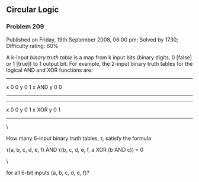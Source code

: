 Circular Logic
--------------

### Problem 209

Published on Friday, 19th September 2008, 06:00 pm; Solved by 1730;
Difficulty rating: 60%

A k-input *binary truth table* is a map from k input bits (binary
digits, 0 [false] or 1 [true]) to 1 output bit. For example, the 2-input
binary truth tables for the logical AND and XOR functions are:

  ------------------------ ------------------------ ------------------------
  x                        0                        0
  y                        0                        1
  x AND y                  0                        0
  ------------------------ ------------------------ ------------------------

  ------------------------ ------------------------ ------------------------
  x                        0                        0
  y                        0                        1
  x XOR y                  0                        1
  ------------------------ ------------------------ ------------------------

\

How many 6-input binary truth tables, τ, satisfy the formula

τ(a, b, c, d, e, f) AND τ(b, c, d, e, f, a XOR (b AND c)) = 0

\

for all 6-bit inputs (a, b, c, d, e, f)?
